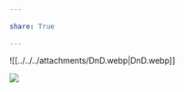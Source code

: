 ---  
share: True  
---  
![[../../../attachments/DnD.webp|DnD.webp]]  
![](https://raw.githubusercontent.com/SlRvb/Obsidian--ITS-Theme/main/Images/Theme-DnD-WOTC--Lightmode.png)  
